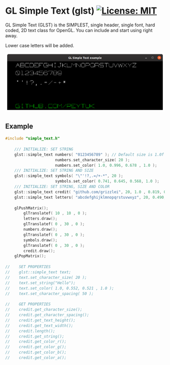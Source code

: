 # GL Simple Text (glst) [![License: MIT](https://img.shields.io/badge/License-MIT-yellow.svg)](https://opensource.org/licenses/MIT)

GL Simple Text (GLST) is the SIMPLEST, single header, single font, hard coded, 2D text class for OpenGL. You can include and start using right away. 

Lower case letters will be added.

![](screenshot.png)

## Example

```c
#include "simple_text.h"

    /// INITIALIZE: SET STRING
    glst::simple_text numbers( "0123456789" ); // Default size is 1.0f
                      numbers.set_character_size( 20 );
                      numbers.set_color( 1.0, 0.996, 0.678 , 1.0 );
    /// INITIALIZE: SET STRING AND SIZE
    glst::simple_text symbols( "\"'!?,.=/+-*", 20 );
                      symbols.set_color( 0.741, 0.645, 0.568, 1.0 );
    /// INITIALIZE: SET STRING, SIZE AND COLOR
    glst::simple_text credit( "github.com/grizzlei", 20, 1.0 , 0.819, 0.278 , 1.0 );
    glst::simple_text letters( "abcdefghijklmnopqrstuvwxyz", 20, 0.490, 0.588, 0.396, 1.0 );

    glPushMatrix();
        glTranslatef( 10 , 10 , 0 );
        letters.draw();
        glTranslatef( 0 , 30 , 0 );
        numbers.draw();
        glTranslatef( 0 , 30 , 0 );
        symbols.draw();
        glTranslatef( 0 , 30 , 0 );
        credit.draw();
    glPopMatrix();

//    SET PROPERTIES
//    glst::simple_text text;
//    text.set_character_size( 20 );
//    text.set_string("Hello");
//    text.set_color( 1.0, 0.552, 0.521 , 1.0 );
//    text.set_character_spacing( 50 );

//    GET PROPERTIES
//    credit.get_character_size();
//    credit.get_character_spacing();
//    credit.get_text_height();
//    credit.get_text_width();
//    credit.length();
//    credit.get_string();
//    credit.get_color_r();
//    credit.get_color_g();
//    credit.get_color_b();
//    credit.get_color_a();
```

